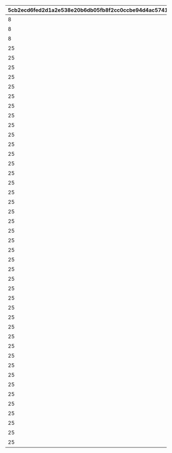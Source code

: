 |5cb2ecd6fed2d1a2e538e20b6db05fb8f2cc0ccbe94d4ac574141773c9152482|c90781c2b1251b0c3fe95e8a1b2d4a2814ba5e94eaa314040771b5b253cf5a20|d86cbadc8e16fe93148b1909c760554493a00470935f86fef53ebed897984e8d|449f73b34f1ac848e9194105ba5aac5370e77a81aaf276a4e1c890f3db40338b|1c00bc45f860293a07cd7c4772db77abbc13e5ede5a8014aec42f1c82080c4bc|605a955ce3d616f6e0bb7ab4f65c5c4e13d6c2c8813c80648ef2616d495f29a0|ed2f7e027d44e82ea4d1999488fc2cb6d837781e669f206e6572726fda27b6d9|462e3be6f27e6079269a4953cc5afb56615bf165fe0120983937862034680042|7be275fbd3395bc5e0bae47ffdf7f77df7e949f46e933d1329aa0458bfe070b2|bb6d3488452475d2247bbc09d0fecf4a97cf45c0e1b3317d900387221eeb0f2f|e2b92c24311bd9829af2efc6f2bb9d1cb309baef70b1f16a90d15207b41b9777|2483ddedfc7b7591198c052c51cf9b632c11cc38061fb908d844046e2682adf4|e31647610b56c365ae171ae9b5c6d2904b5966bb60653c36edf8aaff8d2ffad5|1acf0aaa3e06b7d284003311601072371b236e1e0b9cdb3f91af413b898a2137|7fbc62718a4b4918a3cb3b8011de6f7cd35f0b9d8d6a2bb319c9d100f6fd2428|
| --- | --- | --- | --- | --- | --- | --- | --- | --- | --- | --- | --- | --- | --- | --- |
|8|0|92407020|前哨クエスト|1|924072001|924073001|96|90|92407|25|0|92407010|924070100|6|
|8|0|92407030|前哨クエスト|2|924072002|924073002|96|90|92407|25|92407010|92407020|924070200|6|
|8|0|0|前哨クエスト|3|924072003|924073003|96|90|92407|25|92407020|92407030|924070300|6|
|25|0|92408020|前哨クエスト|1|924082001|924083001|540|90|92408|25|0|92408010|924080100|25|
|25|0|92408030|前哨クエスト|2|924082002|924083002|540|90|92408|25|92408010|92408020|924080200|25|
|25|0|0|前哨クエスト|3|924082003|924083003|540|90|92408|25|92408020|92408030|924080300|25|
|25|0|92409020|前哨クエスト|1|924092001|924093001|540|90|92409|25|0|92409010|924090100|25|
|25|0|92409030|前哨クエスト|2|924092002|924093002|540|90|92409|25|92409010|92409020|924090200|25|
|25|0|0|前哨クエスト|3|924092003|924093003|540|90|92409|25|92409020|92409030|924090300|25|
|25|0|92410020|前哨クエスト|1|924102001|924103001|540|90|92410|25|0|92410010|924100100|25|
|25|0|92410030|前哨クエスト|2|924102002|924103002|540|90|92410|25|92410010|92410020|924100200|25|
|25|0|0|前哨クエスト|3|924102003|924103003|540|90|92410|25|92410020|92410030|924100300|25|
|25|0|92411020|前哨クエスト|1|924112001|924113001|540|90|92411|25|0|92411010|924110100|25|
|25|0|92411030|前哨クエスト|2|924112002|924113002|540|90|92411|25|92411010|92411020|924110200|25|
|25|0|0|前哨クエスト|3|924112003|924113003|540|90|92411|25|92411020|92411030|924110300|25|
|25|0|92412020|前哨クエスト|1|924122001|924123001|540|90|92412|25|0|92412010|924120100|25|
|25|0|92412030|前哨クエスト|2|924122002|924123002|540|90|92412|25|92412010|92412020|924120200|25|
|25|0|0|前哨クエスト|3|924122003|924123003|540|90|92412|25|92412020|92412030|924120300|25|
|25|0|92414020|前哨クエスト|1|924142001|924143001|540|90|92414|25|0|92414010|924140100|25|
|25|0|92414030|前哨クエスト|2|924142002|924143002|540|90|92414|25|92414010|92414020|924140200|25|
|25|0|0|前哨クエスト|3|924142003|924143003|540|90|92414|25|92414020|92414030|924140300|25|
|25|0|92415020|前哨クエスト|1|924152001|924153001|540|90|92415|25|0|92415010|924150100|25|
|25|0|92415030|前哨クエスト|2|924152002|924153002|540|90|92415|25|92415010|92415020|924150200|25|
|25|0|0|前哨クエスト|3|924152003|924153003|540|90|92415|25|92415020|92415030|924150300|25|
|25|0|92416020|前哨クエスト|1|924162001|924163001|540|90|92416|25|0|92416010|924160100|25|
|25|0|92416030|前哨クエスト|2|924162002|924163002|540|90|92416|25|92416010|92416020|924160200|25|
|25|0|0|前哨クエスト|3|924162003|924163003|540|90|92416|25|92416020|92416030|924160300|25|
|25|0|92417020|前哨クエスト|1|924172001|924173001|540|90|92417|25|0|92417010|924170100|25|
|25|0|92417030|前哨クエスト|2|924172002|924173002|540|90|92417|25|92417010|92417020|924170200|25|
|25|0|0|前哨クエスト|3|924172003|924173003|540|90|92417|25|92417020|92417030|924170300|25|
|25|0|92418020|前哨クエスト|1|924182001|924183001|540|90|92418|25|0|92418010|924180100|25|
|25|0|92418030|前哨クエスト|2|924182002|924183002|540|90|92418|25|92418010|92418020|924180200|25|
|25|0|0|前哨クエスト|3|924182003|924183003|540|90|92418|25|92418020|92418030|924180300|25|
|25|0|92419020|前哨クエスト|1|924192001|924193001|540|90|92419|25|0|92419010|924190100|25|
|25|0|92419030|前哨クエスト|2|924192002|924193002|540|90|92419|25|92419010|92419020|924190200|25|
|25|0|0|前哨クエスト|3|924192003|924193003|540|90|92419|25|92419020|92419030|924190300|25|
|25|0|92420020|前哨クエスト|1|924202001|924203001|540|90|92420|25|0|92420010|924200100|25|
|25|0|92420030|前哨クエスト|2|924202002|924203002|540|90|92420|25|92420010|92420020|924200200|25|
|25|0|0|前哨クエスト|3|924202003|924203003|540|90|92420|25|92420020|92420030|924200300|25|
|25|0|92421020|前哨クエスト|1|924212001|924213001|540|90|92421|25|0|92421010|924010100|25|
|25|0|92421030|前哨クエスト|2|924212002|924213002|540|90|92421|25|92421010|92421020|924010200|25|
|25|0|0|前哨クエスト|3|924212003|924213003|540|90|92421|25|92421020|92421030|924010300|25|
|25|0|92501020|前哨クエスト|1|925012001|925013001|540|90|92413|25|0|92501010|925010100|25|
|25|0|92501030|前哨クエスト|2|925012002|925013002|540|90|92413|25|92501010|92501020|925010200|25|
|25|0|0|前哨クエスト|3|925012003|925013003|540|90|92413|25|92501020|92501030|925010300|25|